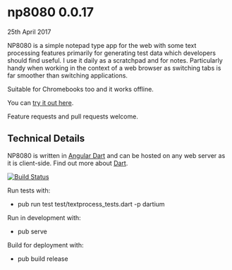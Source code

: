 # np8080 0.0.17
25th April 2017

NP8080 is a simple notepad type app for the web with some text processing features 
primarily for generating test data which developers should find useful. I use it daily as
a scratchpad and for notes. Particularly handy when working in the context of a web browser
as switching tabs is far smoother than switching applications.

Suitable for Chromebooks too and it works offline.

You can [try it out here](https://daftspaniel.github.io/demos/np8080/). 

Feature requests and pull requests welcome.

## Technical Details

NP8080 is written in [Angular Dart](https://webdev.dartlang.org/angular/) and can be
hosted on any web server as it is client-side. Find out more about [Dart](https://www.dartlang.org/). 

[![Build Status](https://travis-ci.org/daftspaniel/np8080.svg?branch=master)](https://travis-ci.org/daftspaniel/np8080)

Run tests with:
+ pub run test test/textprocess_tests.dart -p dartium

Run in development with:
+ pub serve

Build for deployment with:
+ pub build release